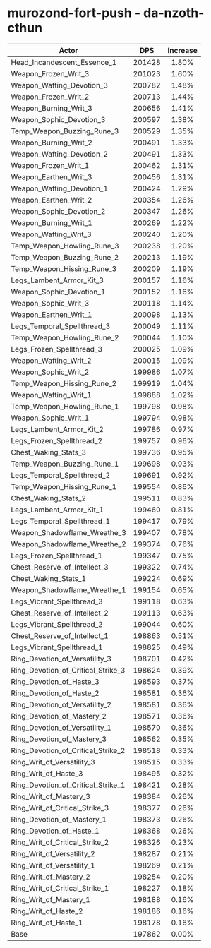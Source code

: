 # murozond-fort-push - da-nzoth-cthun
| Actor | DPS | Increase |
|---|:---:|:---:|
|Head_Incandescent_Essence_1|201428|1.80%|
|Weapon_Frozen_Writ_3|201023|1.60%|
|Weapon_Wafting_Devotion_3|200782|1.48%|
|Weapon_Frozen_Writ_2|200713|1.44%|
|Weapon_Burning_Writ_3|200656|1.41%|
|Weapon_Sophic_Devotion_3|200597|1.38%|
|Temp_Weapon_Buzzing_Rune_3|200529|1.35%|
|Weapon_Burning_Writ_2|200491|1.33%|
|Weapon_Wafting_Devotion_2|200491|1.33%|
|Weapon_Frozen_Writ_1|200462|1.31%|
|Weapon_Earthen_Writ_3|200456|1.31%|
|Weapon_Wafting_Devotion_1|200424|1.29%|
|Weapon_Earthen_Writ_2|200354|1.26%|
|Weapon_Sophic_Devotion_2|200347|1.26%|
|Weapon_Burning_Writ_1|200269|1.22%|
|Weapon_Wafting_Writ_3|200240|1.20%|
|Temp_Weapon_Howling_Rune_3|200238|1.20%|
|Temp_Weapon_Buzzing_Rune_2|200213|1.19%|
|Temp_Weapon_Hissing_Rune_3|200209|1.19%|
|Legs_Lambent_Armor_Kit_3|200157|1.16%|
|Weapon_Sophic_Devotion_1|200152|1.16%|
|Weapon_Sophic_Writ_3|200118|1.14%|
|Weapon_Earthen_Writ_1|200098|1.13%|
|Legs_Temporal_Spellthread_3|200049|1.11%|
|Temp_Weapon_Howling_Rune_2|200044|1.10%|
|Legs_Frozen_Spellthread_3|200025|1.09%|
|Weapon_Wafting_Writ_2|200015|1.09%|
|Weapon_Sophic_Writ_2|199986|1.07%|
|Temp_Weapon_Hissing_Rune_2|199919|1.04%|
|Weapon_Wafting_Writ_1|199888|1.02%|
|Temp_Weapon_Howling_Rune_1|199798|0.98%|
|Weapon_Sophic_Writ_1|199794|0.98%|
|Legs_Lambent_Armor_Kit_2|199786|0.97%|
|Legs_Frozen_Spellthread_2|199757|0.96%|
|Chest_Waking_Stats_3|199736|0.95%|
|Temp_Weapon_Buzzing_Rune_1|199698|0.93%|
|Legs_Temporal_Spellthread_2|199691|0.92%|
|Temp_Weapon_Hissing_Rune_1|199554|0.86%|
|Chest_Waking_Stats_2|199511|0.83%|
|Legs_Lambent_Armor_Kit_1|199460|0.81%|
|Legs_Temporal_Spellthread_1|199417|0.79%|
|Weapon_Shadowflame_Wreathe_3|199407|0.78%|
|Weapon_Shadowflame_Wreathe_2|199374|0.76%|
|Legs_Frozen_Spellthread_1|199347|0.75%|
|Chest_Reserve_of_Intellect_3|199322|0.74%|
|Chest_Waking_Stats_1|199224|0.69%|
|Weapon_Shadowflame_Wreathe_1|199154|0.65%|
|Legs_Vibrant_Spellthread_3|199118|0.63%|
|Chest_Reserve_of_Intellect_2|199113|0.63%|
|Legs_Vibrant_Spellthread_2|199044|0.60%|
|Chest_Reserve_of_Intellect_1|198863|0.51%|
|Legs_Vibrant_Spellthread_1|198825|0.49%|
|Ring_Devotion_of_Versatility_3|198701|0.42%|
|Ring_Devotion_of_Critical_Strike_3|198624|0.39%|
|Ring_Devotion_of_Haste_3|198593|0.37%|
|Ring_Devotion_of_Haste_2|198581|0.36%|
|Ring_Devotion_of_Versatility_2|198581|0.36%|
|Ring_Devotion_of_Mastery_2|198571|0.36%|
|Ring_Devotion_of_Versatility_1|198570|0.36%|
|Ring_Devotion_of_Mastery_3|198562|0.35%|
|Ring_Devotion_of_Critical_Strike_2|198518|0.33%|
|Ring_Writ_of_Versatility_3|198515|0.33%|
|Ring_Writ_of_Haste_3|198495|0.32%|
|Ring_Devotion_of_Critical_Strike_1|198421|0.28%|
|Ring_Writ_of_Mastery_3|198384|0.26%|
|Ring_Writ_of_Critical_Strike_3|198377|0.26%|
|Ring_Devotion_of_Mastery_1|198373|0.26%|
|Ring_Devotion_of_Haste_1|198368|0.26%|
|Ring_Writ_of_Critical_Strike_2|198326|0.23%|
|Ring_Writ_of_Versatility_2|198287|0.21%|
|Ring_Writ_of_Versatility_1|198269|0.21%|
|Ring_Writ_of_Mastery_2|198254|0.20%|
|Ring_Writ_of_Critical_Strike_1|198227|0.18%|
|Ring_Writ_of_Mastery_1|198188|0.16%|
|Ring_Writ_of_Haste_2|198186|0.16%|
|Ring_Writ_of_Haste_1|198178|0.16%|
|Base|197862|0.00%|
